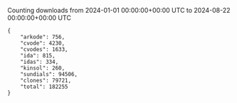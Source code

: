 
Counting downloads from 2024-01-01 00:00:00+00:00 UTC to 2024-08-22 00:00:00+00:00 UTC

```
{
    "arkode": 756,
    "cvode": 4230,
    "cvodes": 1633,
    "ida": 815,
    "idas": 334,
    "kinsol": 260,
    "sundials": 94506,
    "clones": 79721,
    "total": 182255
}
```
